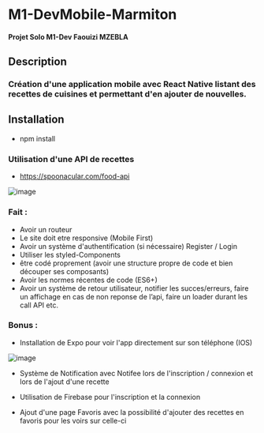 # M1-DevMobile-Marmiton

#### Projet Solo M1-Dev Faouizi MZEBLA

## Description
### Création d'une application mobile avec React Native listant des recettes de cuisines et permettant d'en ajouter de nouvelles.

## Installation
- npm install

### Utilisation d'une API de recettes

- https://spoonacular.com/food-api

![image](https://user-images.githubusercontent.com/56970054/226373560-c46b72f6-dccb-463d-aa6f-3e0eefaeeec2.png)

### Fait : 
- Avoir un routeur
- Le site doit etre responsive (Mobile First)
- Avoir un système d'authentification (si nécessaire) Register / Login
- Utiliser les styled-Components
- être codé proprement (avoir une structure propre de code et bien découper ses composants)
- Avoir les normes récentes de code (ES6+)
- Avoir un système de retour utilisateur, notifier les succes/erreurs, faire un affichage en cas de non reponse de l’api, faire un loader durant les call API etc.

### Bonus :
- Installation de Expo pour voir l'app directement sur son téléphone (IOS)

![image](https://user-images.githubusercontent.com/56970054/226328718-3b9f3c69-ac53-475e-8593-2ab2335eca59.png)

- Système de Notification avec Notifee lors de l'inscription / connexion et lors de l'ajout d'une recette

- Utilisation de Firebase pour l'inscription et la connexion

- Ajout d'une page Favoris avec la possibilité d'ajouter des recettes en favoris pour les voirs sur celle-ci



